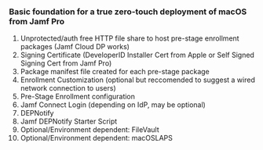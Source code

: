 
### Basic foundation for a true zero-touch deployment of macOS from Jamf Pro
1. Unprotected/auth free HTTP file share to host pre-stage enrollment packages (Jamf Cloud DP works)
2. Signing Certificate (DeveloperID Installer Cert from Apple or Self Signed Signing Cert from Jamf Pro)
3. Package manifest file created for each pre-stage package
4. Enrollment Customization (optional but reccomended to suggest a wired network connection to users)
5. Pre-Stage Enrollment configuration
6. Jamf Connect Login (depending on IdP, may be optional)
7. DEPNotify
8. Jamf DEPNotify Starter Script
9. Optional/Environment dependent: FileVault
10. Optional/Environment dependent: macOSLAPS
